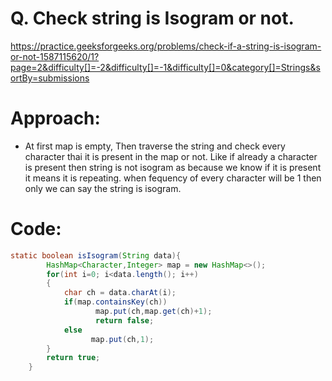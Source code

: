 # Q. Check string is Isogram or not.
https://practice.geeksforgeeks.org/problems/check-if-a-string-is-isogram-or-not-1587115620/1?page=2&difficulty[]=-2&difficulty[]=-1&difficulty[]=0&category[]=Strings&sortBy=submissions

# Approach:
- At first map is empty, Then traverse the string and check every character thai it is present in the map or not. Like if already a character is present then string is not isogram as because we know if it is present it means it is repeating. 
  when fequency of every character will be 1 then only we can say the string is isogram.

# Code:
```java
static boolean isIsogram(String data){
        HashMap<Character,Integer> map = new HashMap<>();
        for(int i=0; i<data.length(); i++)
        {
            char ch = data.charAt(i);
            if(map.containsKey(ch))
                   map.put(ch,map.get(ch)+1);
                   return false;
            else
                  map.put(ch,1);
        }
        return true;
    }



```